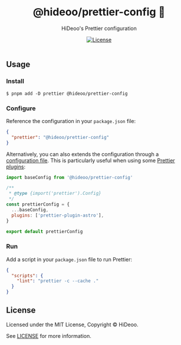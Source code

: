 <div align="center">
  <h1>@hideoo/prettier-config 📐</h1>
  <p>HiDeoo's Prettier configuration</p>
</div>

<div align="center">
  <a href="https://github.com/HiDeoo/prettier-config/blob/main/LICENSE">
    <img alt="License" src="https://badgen.net/github/license/hideoo/prettier-config" />
  </a>
  <br /><br />
</div>

## Usage

### Install

```shell
$ pnpm add -D prettier @hideoo/prettier-config
```

### Configure

Reference the configuration in your `package.json` file:

```json
{
  "prettier": "@hideoo/prettier-config"
}
```

Alternatively, you can also extends the configuration through a [configuration file](https://prettier.io/docs/en/configuration.html). This is particularly useful when using some [Prettier plugins](https://prettier.io/docs/en/plugins.html):

```js
import baseConfig from '@hideoo/prettier-config'

/**
 * @type {import('prettier').Config}
 */
const prettierConfig = {
  ...baseConfig,
  plugins: ['prettier-plugin-astro'],
}

export default prettierConfig
```

### Run

Add a script in your `package.json` file to run Prettier:

```json
{
  "scripts": {
    "lint": "prettier -c --cache ."
  }
}
```

## License

Licensed under the MIT License, Copyright © HiDeoo.

See [LICENSE](https://github.com/HiDeoo/prettier-config/blob/main/LICENSE) for more information.
